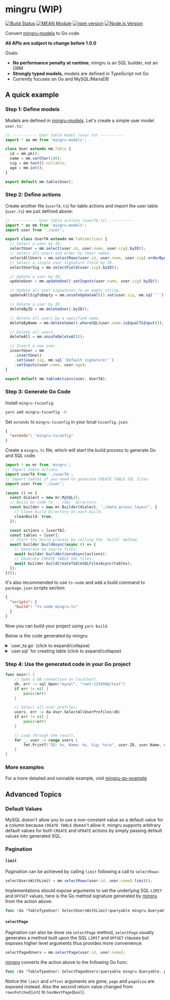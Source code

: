 # mingru (WIP)

[![Build Status](https://github.com/mgenware/mingru/workflows/Build/badge.svg)](https://github.com/mgenware/mingru/actions)
[![MEAN Module](https://img.shields.io/badge/MEAN%20Module-TypeScript-blue.svg?style=flat-square)](https://github.com/mgenware/MEAN-Module)
[![npm version](https://img.shields.io/npm/v/mingru.svg?style=flat-square)](https://npmjs.com/package/mingru)
[![Node.js Version](http://img.shields.io/node/v/mingru.svg?style=flat-square)](https://nodejs.org/en/)

Convert [mingru-models](https://github.com/mgenware/mingru-models) to Go code.

**All APIs are subject to change before 1.0.0**

Goals:

- **No performance penalty at runtime**, mingru is an SQL builder, not an ORM
- **Strongly typed models**, models are defined in TypeScript not Go
- Currently focuses on Go and MySQL/MariaDB

## A quick example

### Step 1: Define models

Models are defined in [mingru-models](https://github.com/mgenware/mingru-models). Let's create a simple user model `user.ts`:

```ts
// ----------- User table model (user.ts) -----------
import * as mm from 'mingru-models';

class User extends mm.Table {
  id = mm.pk();
  name = mm.varChar(100);
  sig = mm.text().nullable;
  age = mm.int();
}

export default mm.table(User);
```

### Step 2: Define actions

Create another file (`userTA.ts`) for table actions and import the user table (`user.ts`) we just defined above:

```ts
// ----------- User table actions (userTA.ts) -----------
import * as mm from 'mingru-models';
import user from './user';

export class UserTA extends mm.TableActions {
  // Select a user by ID.
  selectUser = mm.select(user.id, user.name, user.sig).byID();
  // Select all users and order by their names.
  selectAllUsers = mm.selectRows(user.id, user.name, user.sig).orderByAsc(user.name);
  // Select a single user signature field by ID.
  selectUserSig = mm.selectField(user.sig).byID();

  // Update a user by ID.
  updateUser = mm.updateOne().setInputs(user.name, user.sig).byID();

  // Update all user signatures to an empty string.
  updateAllSigToEmpty = mm.unsafeUpdateAll().set(user.sig, mm.sql`''`);

  // Delete a user by ID.
  deleteByID = mm.deleteOne().byID();

  // Delete all users by a specified name.
  deleteByName = mm.deleteSome().whereSQL(user.name.isEqualToInput());

  // Delete all users.
  deleteAll = mm.unsafeDeleteAll();

  // Insert a new user.
  insertUser = mm
    .insertOne()
    .set(user.sig, mm.sql`'Default signature!'`)
    .setInputs(user.name, user.age);
}

export default mm.tableActions(user, UserTA);
```

### Step 3: Generate Go Code

Install `mingru-tsconfig`:

```sh
yarn add mingru-tsconfig -D
```

Set `extends` to `mingru-tsconfig` in your local `tsconfig.json`:

```json
{
  "extends": "mingru-tsconfig"
}
```

Create a `mingru.ts` file, which will start the build process to generate Go and SQL code.

```ts
import * as mr from 'mingru';
// Import table actions.
import userTA from './userTA';
// Import tables if you need to generate CREATE TABLE SQL files.
import user from './user';

(async () => {
  const dialect = new mr.MySQL();
  // Build Go code to '../da/` directory.
  const builder = new mr.Builder(dialect, './data_access_layer/', {
    // Clean build directory on each build.
    cleanBuild: true,
  });

  const actions = [userTA];
  const tables = [user];
  // Start the build process by calling the `build` method.
  await builder.buildAsync(async () => {
    // Generate Go source files.
    await builder.buildActionsAsync(actions);
    // Generate CREATE TABLE SQL files.
    await builder.buildCreateTableSQLFilesAsync(tables);
  });
})();
```

It's also recommended to use `ts-node` and add a build command to `package.json` scripts section:

```json
{
  "scripts": {
    "build": "ts-node mingru.ts"
  }
}
```

Now you can build your project using `yarn build`.

Below is the code generated by mingru:

<details><summary>`user_ta.go` (click to expand/collapse)</summary>
<p>

```go
/******************************************************************************************
 * This code was automatically generated by mingru (https://github.com/mgenware/mingru)
 * Do not edit this file manually, your changes will be overwritten.
 ******************************************************************************************/

package da

import "github.com/mgenware/mingru-go-lib"

// TableTypeUser ...
type TableTypeUser struct {
}

// User ...
var User = &TableTypeUser{}

// ------------ Actions ------------

// DeleteAll ...
func (da *TableTypeUser) DeleteAll(queryable mingru.Queryable) (int, error) {
	result, err := queryable.Exec("DELETE FROM `user`")
	return mingru.GetRowsAffectedIntWithError(result, err)
}

// DeleteByID ...
func (da *TableTypeUser) DeleteByID(queryable mingru.Queryable, id uint64) error {
	result, err := queryable.Exec("DELETE FROM `user` WHERE `id` = ?", id)
	return mingru.CheckOneRowAffectedWithError(result, err)
}

// DeleteByName ...
func (da *TableTypeUser) DeleteByName(queryable mingru.Queryable, name string) (int, error) {
	result, err := queryable.Exec("DELETE FROM `user` WHERE `name` = ?", name)
	return mingru.GetRowsAffectedIntWithError(result, err)
}

// InsertUser ...
func (da *TableTypeUser) InsertUser(queryable mingru.Queryable, name string, age int) (uint64, error) {
	result, err := queryable.Exec("INSERT INTO `user` (`sig`, `name`, `age`) VALUES ('Default signature!', ?, ?)", name, age)
	return mingru.GetLastInsertIDUint64WithError(result, err)
}

// UserTableSelectAllUsersResult ...
type UserTableSelectAllUsersResult struct {
	ID   uint64
	Name string
	Sig  *string
}

// SelectAllUsers ...
func (da *TableTypeUser) SelectAllUsers(queryable mingru.Queryable) ([]*UserTableSelectAllUsersResult, error) {
	rows, err := queryable.Query("SELECT `id`, `name`, `sig` FROM `user` ORDER BY `name`")
	if err != nil {
		return nil, err
	}
	result := make([]*UserTableSelectAllUsersResult, 0)
	defer rows.Close()
	for rows.Next() {
		item := &UserTableSelectAllUsersResult{}
		err = rows.Scan(&item.ID, &item.Name, &item.Sig)
		if err != nil {
			return nil, err
		}
		result = append(result, item)
	}
	err = rows.Err()
	if err != nil {
		return nil, err
	}
	return result, nil
}

// UserTableSelectUserResult ...
type UserTableSelectUserResult struct {
	ID   uint64
	Name string
	Sig  *string
}

// SelectUser ...
func (da *TableTypeUser) SelectUser(queryable mingru.Queryable, id uint64) (*UserTableSelectUserResult, error) {
	result := &UserTableSelectUserResult{}
	err := queryable.QueryRow("SELECT `id`, `name`, `sig` FROM `user` WHERE `id` = ?", id).Scan(&result.ID, &result.Name, &result.Sig)
	if err != nil {
		return nil, err
	}
	return result, nil
}

// SelectUserSig ...
func (da *TableTypeUser) SelectUserSig(queryable mingru.Queryable, id uint64) (*string, error) {
	var result *string
	err := queryable.QueryRow("SELECT `sig` FROM `user` WHERE `id` = ?", id).Scan(&result)
	if err != nil {
		return result, err
	}
	return result, nil
}

// UpdateAllSigToEmpty ...
func (da *TableTypeUser) UpdateAllSigToEmpty(queryable mingru.Queryable) (int, error) {
	result, err := queryable.Exec("UPDATE `user` SET `sig` = ''")
	return mingru.GetRowsAffectedIntWithError(result, err)
}

// UpdateUser ...
func (da *TableTypeUser) UpdateUser(queryable mingru.Queryable, id uint64, name string, sig *string) error {
	result, err := queryable.Exec("UPDATE `user` SET `name` = ?, `sig` = ? WHERE `id` = ?", name, sig, id)
	return mingru.CheckOneRowAffectedWithError(result, err)
}
```

</p>
</details>

<details><summary>`user.sql` for creating table (click to expand/collapse)</summary>
<p>

```sql
CREATE TABLE `user` (
	`id` BIGINT UNSIGNED NOT NULL AUTO_INCREMENT,
	`name` VARCHAR(100) NOT NULL,
	`sig` TEXT NULL DEFAULT NULL,
	`age` INT NOT NULL,
	PRIMARY KEY (`id`)
)
CHARACTER SET=utf8mb4
COLLATE=utf8mb4_unicode_ci
;
```

</p>
</details>

### Step 4: Use the generated code in your Go project

```go
func main() {
	// Open a DB connection on localhost.
	db, err := sql.Open("mysql", "root:123456@/test")
	if err != nil {
		panic(err)
	}

	// Select all user profiles.
	users, err := da.User.SelectAllUserProfiles(db)
	if err != nil {
		panic(err)
	}

	// Loop through the result.
	for _, user := range users {
		fmt.Printf("ID: %v, Name: %v, Sig: %v\n", user.ID, user.Name, user.Sig)
	}
}
```

### More examples

For a more detailed and runnable example, visit [mingru-go-example](https://github.com/mgenware/mingru-go-example)

## Advanced Topics

### Default Values

MySQL doesn't allow you to use a non-constant value as a default value for a column because `CREATE TABLE` doesn't allow it. mingru supports arbitrary default values for both `CREATE` and `UPDATE` actions by simply passing default values into generated SQL.

### Pagination

#### `limit`

Pagination can be achieved by calling `limit` following a call to `selectRows`:

```ts
selectUsersWithLimit = mm.selectRows(user.id, user.name).limit();
```

Implementations should expose arguments to set the underlying SQL `LIMIT` and `OFFSET` values, here is the Go method signature generated by [mingru](https://github.com/mgenware/mingru) from the action above:

```go
func (da *TableTypeUser) SelectUsersWithLimit(queryable mingru.Queryable, limit int, offset int, max int) ([]*SelectUsersWithLimitResult, int, error)
```

#### `selectPage`

Pagination can also be done via `selectPage` method, `selectPage` usually generates a method built upon the SQL `LIMIT` and `OFFSET` clauses but exposes higher level arguments thus provides more convenience:

```ts
selectPagedUsers = mm.selectPage(user.id, user.name);
```

[mingru](https://github.com/mgenware/mingru) converts the action above to the following Go func:

```go
func (da *TableTypeUser) SelectPagedUsers(queryable mingru.Queryable, page int, pageSize int) ([]*SelectPagedUsersResult, bool, error)
```

Notice the `limit` and `offset` arguments are gone, `page` and `pageSize` are exposed instead. Also the second return value changed from `rowsFetched`(`int`) to `hasNextPage`(`bool`).
